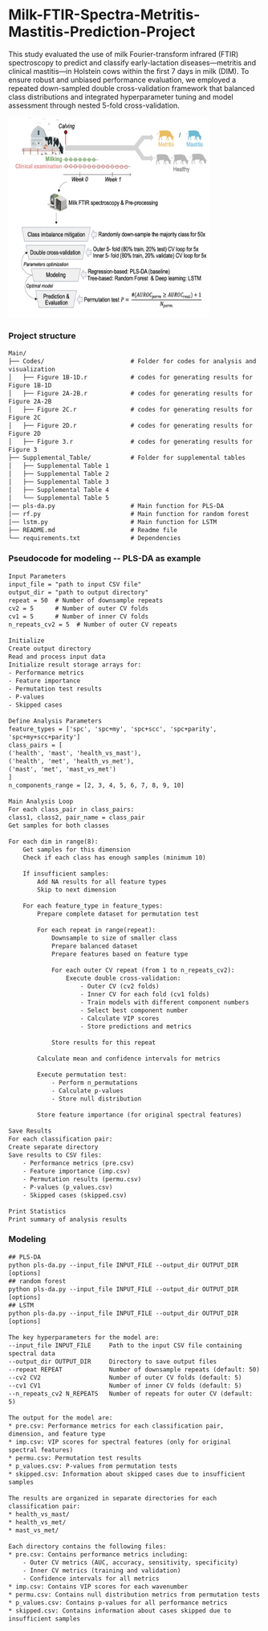 # Milk-FTIR-Spectra-Metritis-Mastitis-Prediction-Project

This study evaluated the use of milk Fourier-transform infrared (FTIR) spectroscopy to predict and classify early-lactation diseases—metritis and clinical mastitis—in Holstein cows within the first 7 days in milk (DIM). To ensure robust and unbiased performance evaluation, we employed a repeated down-sampled double cross-validation framework that balanced class distributions and integrated hyperparameter tuning and model assessment through nested 5-fold cross-validation.

<img src="https://github.com/lindan1128/Milk-FTIR-Spectra-Metritis-Mastitis-Project/blob/main/workflow.png" width="400" height="400" alt="Workflow diagram">

### Project structure
	Main/
	├── Codes/                        # Folder for codes for analysis and visualization
	│   ├── Figure 1B-1D.r            # codes for generating results for Figure 1B-1D
	│   ├── Figure 2A-2B.r            # codes for generating results for Figure 2A-2B
	│   ├── Figure 2C.r               # codes for generating results for Figure 2C
	│   ├── Figure 2D.r               # codes for generating results for Figure 2D
  	│   ├── Figure 3.r                # codes for generating results for Figure 3
	├── Supplemental_Table/           # Folder for supplemental tables
	│   ├── Supplemental Table 1      
	│   ├── Supplemental Table 2
	│   ├── Supplemental Table 3
	│   ├── Supplemental Table 4
	│   └── Supplemental Table 5
	│── pls-da.py                     # Main function for PLS-DA
	│── rf.py                         # Main function for random forest
	│── lstm.py                       # Main function for LSTM
	├── README.md                     # Readme file
	└── requirements.txt              # Dependencies
	
### Pseudocode for modeling -- PLS-DA as example
	
	Input Parameters
	input_file = "path to input CSV file"
	output_dir = "path to output directory"
	repeat = 50  # Number of downsample repeats
	cv2 = 5      # Number of outer CV folds
	cv1 = 5      # Number of inner CV folds
	n_repeats_cv2 = 5  # Number of outer CV repeats

	Initialize
	Create output directory
	Read and process input data
	Initialize result storage arrays for:
    - Performance metrics
    - Feature importance
    - Permutation test results
    - P-values
    - Skipped cases

	Define Analysis Parameters
	feature_types = ['spc', 'spc+my', 'spc+scc', 'spc+parity', 'spc+my+scc+parity']
	class_pairs = [
    ('health', 'mast', 'health_vs_mast'),
    ('health', 'met', 'health_vs_met'),
    ('mast', 'met', 'mast_vs_met')
	]
	n_components_range = [2, 3, 4, 5, 6, 7, 8, 9, 10]

	Main Analysis Loop
	For each class_pair in class_pairs:
    class1, class2, pair_name = class_pair
    Get samples for both classes
    
    For each dim in range(8):
        Get samples for this dimension
        Check if each class has enough samples (minimum 10)
        
        If insufficient samples:
            Add NA results for all feature types
            Skip to next dimension
            
        For each feature_type in feature_types:
            Prepare complete dataset for permutation test
            
            For each repeat in range(repeat):
                Downsample to size of smaller class
                Prepare balanced dataset
                Prepare features based on feature type
                
                For each outer CV repeat (from 1 to n_repeats_cv2):
                    Execute double cross-validation:
                        - Outer CV (cv2 folds)
                        - Inner CV for each fold (cv1 folds)
                        - Train models with different component numbers
                        - Select best component number
                        - Calculate VIP scores
                        - Store predictions and metrics
                
                Store results for this repeat
            
            Calculate mean and confidence intervals for metrics
            
            Execute permutation test:
                - Perform n_permutations
                - Calculate p-values
                - Store null distribution
            
            Store feature importance (for original spectral features)

	Save Results
	For each classification pair:
    Create separate directory
    Save results to CSV files:
        - Performance metrics (pre.csv)
        - Feature importance (imp.csv)
        - Permutation results (permu.csv)
        - P-values (p_values.csv)
        - Skipped cases (skipped.csv)

	Print Statistics
	Print summary of analysis results
	
### Modeling

	## PLS-DA
	python pls-da.py --input_file INPUT_FILE --output_dir OUTPUT_DIR [options]
	## random forest
	python pls-da.py --input_file INPUT_FILE --output_dir OUTPUT_DIR [options]
	## LSTM
	python pls-da.py --input_file INPUT_FILE --output_dir OUTPUT_DIR [options]

    The key hyperparameters for the model are:
    --input_file INPUT_FILE     Path to the input CSV file containing spectral data
    --output_dir OUTPUT_DIR     Directory to save output files
    --repeat REPEAT             Number of downsample repeats (default: 50)
    --cv2 CV2                   Number of outer CV folds (default: 5)
    --cv1 CV1                   Number of inner CV folds (default: 5)
    --n_repeats_cv2 N_REPEATS   Number of repeats for outer CV (default: 5)

    The output for the model are:
    * pre.csv: Performance metrics for each classification pair, dimension, and feature type
    * imp.csv: VIP scores for spectral features (only for original spectral features)
    * permu.csv: Permutation test results
    * p_values.csv: P-values from permutation tests
    * skipped.csv: Information about skipped cases due to insufficient samples

    The results are organized in separate directories for each classification pair:
    * health_vs_mast/
    * health_vs_met/
    * mast_vs_met/

    Each directory contains the following files:
    * pre.csv: Contains performance metrics including:
        - Outer CV metrics (AUC, accuracy, sensitivity, specificity)
        - Inner CV metrics (training and validation)
        - Confidence intervals for all metrics
    * imp.csv: Contains VIP scores for each wavenumber
    * permu.csv: Contains null distribution metrics from permutation tests
    * p_values.csv: Contains p-values for all performance metrics
    * skipped.csv: Contains information about cases skipped due to insufficient samples
